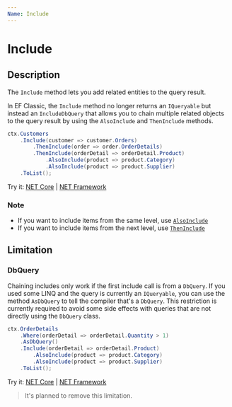 ```yaml
---
Name: Include
---
```


# Include

## Description
The `Include` method lets you add related entities to the query result.

In EF Classic, the `Include` method no longer returns an `IQueryable` but instead an `IncludeDbQuery` that allows you to chain multiple related objects to the query result by using the `AlsoInclude` and `ThenInclude` methods.

```csharp
ctx.Customers
	.Include(customer => customer.Orders)
		.ThenInclude(order => order.OrderDetails)
		.ThenInclude(orderDetail => orderDetail.Product)
			.AlsoInclude(product => product.Category)
			.AlsoInclude(product => product.Supplier)
	.ToList();
```
Try it: [NET Core](https://dotnetfiddle.net/dyWV1T) | [NET Framework](https://dotnetfiddle.net/MkpoSo)

### Note
- If you want to include items from the same level, use [`AlsoInclude`](also-include.md)
- If you want to include items from the next level, use [`ThenInclude`](then-include.md)

## Limitation

### DbQuery
Chaining includes only work if the first include call is from a `DbQuery`. If you used some LINQ and the query is currently an `IQueryable`, you can use the method `AsDbQuery` to tell the compiler that's a `DbQuery`.
This restriction is currently required to avoid some side effects with queries that are not directly using the `DbQuery` class.

```csharp
ctx.OrderDetails
	.Where(orderDetail => orderDetail.Quantity > 1)
	.AsDbQuery()
	.Include(orderDetail => orderDetail.Product)
		.AlsoInclude(product => product.Category)
		.AlsoInclude(product => product.Supplier)
	.ToList();
```
Try it: [NET Core](https://dotnetfiddle.net/5g8jcN) | [NET Framework](https://dotnetfiddle.net/2XJrc5)

> It's planned to remove this limitation.
